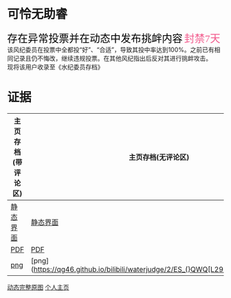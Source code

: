 # 可怜无助睿
<font face="黑体" color=black size=5>存在异常投票并在动态中发布挑衅内容</font>
<font face="黑体" color="#f25d8e" size=5>封禁7天</font><br>
该风纪委员在投票中全都投“好”、“合适”，导致其投中率达到100%。之前已有相同记录且仍不悔改，继续违规投票。在其他风纪指出后反对其进行挑衅攻击。<br>
现将该用户收录至《水纪委员存档》
# 证据
 
| 主页存档(带评论区) | 主页存档(无评论区) |
| ---------------- | ----------------- |
| [静态界面](https://qg46.github.io/bilibili/waterjudge/2/bevid-1) | [静态界面](https://qg46.github.io/bilibili/waterjudge/2/bevid-2) |
| [PDF](https://qg46.github.io/bilibili/waterjudge/2/bevid-4) | [PDF](https://qg46.github.io/bilibili/waterjudge/2/bevid-5) |
| [png](https://qg46.github.io/bilibili/waterjudge/2/QU4TE9]Z3P4Z15Y}`$AELEL.png) | [png](https://qg46.github.io/bilibili/waterjudge/2/ES_(}QWQ[L29MFLBE{9$J7F.png) |


[动态完整原图](https://qg46.github.io/bilibili/waterjudge/2/bevid-3)
[个人主页](https://space.bilibili.com/381474147)
